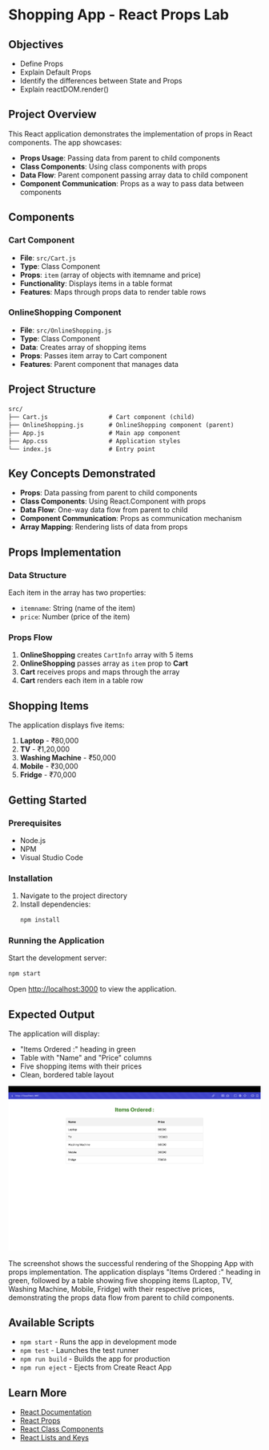 # Shopping App - React Props Lab

## Objectives

- Define Props
- Explain Default Props
- Identify the differences between State and Props
- Explain reactDOM.render()

## Project Overview

This React application demonstrates the implementation of props in React components. The app showcases:

- **Props Usage**: Passing data from parent to child components
- **Class Components**: Using class components with props
- **Data Flow**: Parent component passing array data to child component
- **Component Communication**: Props as a way to pass data between components

## Components

### Cart Component
- **File**: `src/Cart.js`
- **Type**: Class Component
- **Props**: `item` (array of objects with itemname and price)
- **Functionality**: Displays items in a table format
- **Features**: Maps through props data to render table rows

### OnlineShopping Component
- **File**: `src/OnlineShopping.js`
- **Type**: Class Component
- **Data**: Creates array of shopping items
- **Props**: Passes item array to Cart component
- **Features**: Parent component that manages data

## Project Structure

```
src/
├── Cart.js                 # Cart component (child)
├── OnlineShopping.js       # OnlineShopping component (parent)
├── App.js                  # Main app component
├── App.css                 # Application styles
└── index.js                # Entry point
```

## Key Concepts Demonstrated

- **Props**: Data passing from parent to child components
- **Class Components**: Using React.Component with props
- **Data Flow**: One-way data flow from parent to child
- **Component Communication**: Props as communication mechanism
- **Array Mapping**: Rendering lists of data from props

## Props Implementation

### Data Structure
Each item in the array has two properties:
- `itemname`: String (name of the item)
- `price`: Number (price of the item)

### Props Flow
1. **OnlineShopping** creates `CartInfo` array with 5 items
2. **OnlineShopping** passes array as `item` prop to **Cart**
3. **Cart** receives props and maps through the array
4. **Cart** renders each item in a table row

## Shopping Items

The application displays five items:
1. **Laptop** - ₹80,000
2. **TV** - ₹1,20,000
3. **Washing Machine** - ₹50,000
4. **Mobile** - ₹30,000
5. **Fridge** - ₹70,000

## Getting Started

### Prerequisites

- Node.js
- NPM
- Visual Studio Code

### Installation

1. Navigate to the project directory
2. Install dependencies:
   ```bash
   npm install
   ```

### Running the Application

Start the development server:
```bash
npm start
```

Open [http://localhost:3000](http://localhost:3000) to view the application.

## Expected Output

The application will display:
- "Items Ordered :" heading in green
- Table with "Name" and "Price" columns
- Five shopping items with their prices
- Clean, bordered table layout

![Shopping App Output](shopping-app-output.png)

The screenshot shows the successful rendering of the Shopping App with props implementation. The application displays "Items Ordered :" heading in green, followed by a table showing five shopping items (Laptop, TV, Washing Machine, Mobile, Fridge) with their respective prices, demonstrating the props data flow from parent to child components.

## Available Scripts

- `npm start` - Runs the app in development mode
- `npm test` - Launches the test runner
- `npm run build` - Builds the app for production
- `npm run eject` - Ejects from Create React App

## Learn More

- [React Documentation](https://reactjs.org/)
- [React Props](https://reactjs.org/docs/components-and-props.html)
- [React Class Components](https://reactjs.org/docs/react-component.html)
- [React Lists and Keys](https://reactjs.org/docs/lists-and-keys.html)
